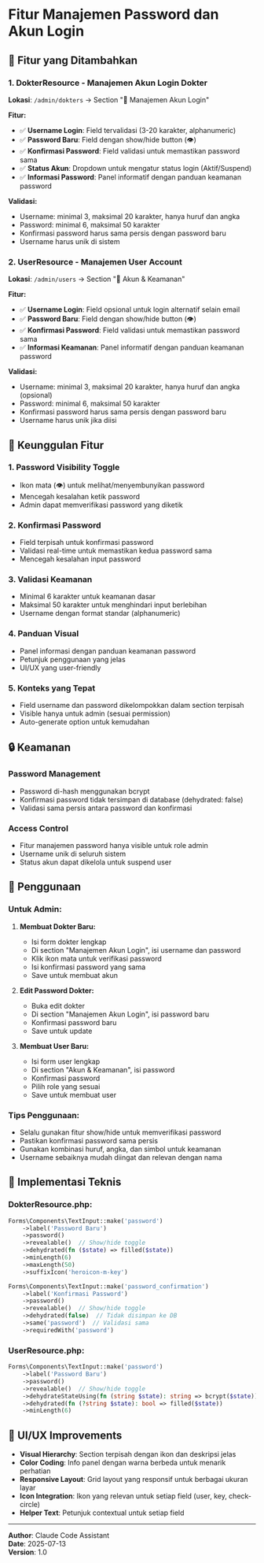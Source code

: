 # Fitur Manajemen Password dan Akun Login

## 🔐 Fitur yang Ditambahkan

### 1. DokterResource - Manajemen Akun Login Dokter

**Lokasi**: `/admin/dokters` → Section "🔐 Manajemen Akun Login"

**Fitur:**
- ✅ **Username Login**: Field tervalidasi (3-20 karakter, alphanumeric)
- ✅ **Password Baru**: Field dengan show/hide button (👁)
- ✅ **Konfirmasi Password**: Field validasi untuk memastikan password sama
- ✅ **Status Akun**: Dropdown untuk mengatur status login (Aktif/Suspend)
- ✅ **Informasi Password**: Panel informatif dengan panduan keamanan password

**Validasi:**
- Username: minimal 3, maksimal 20 karakter, hanya huruf dan angka
- Password: minimal 6, maksimal 50 karakter
- Konfirmasi password harus sama persis dengan password baru
- Username harus unik di sistem

### 2. UserResource - Manajemen User Account

**Lokasi**: `/admin/users` → Section "🔐 Akun & Keamanan"

**Fitur:**
- ✅ **Username Login**: Field opsional untuk login alternatif selain email
- ✅ **Password Baru**: Field dengan show/hide button (👁)
- ✅ **Konfirmasi Password**: Field validasi untuk memastikan password sama
- ✅ **Informasi Keamanan**: Panel informatif dengan panduan keamanan password

**Validasi:**
- Username: minimal 3, maksimal 20 karakter, hanya huruf dan angka (opsional)
- Password: minimal 6, maksimal 50 karakter
- Konfirmasi password harus sama persis dengan password baru
- Username harus unik jika diisi

## 🎯 Keunggulan Fitur

### 1. **Password Visibility Toggle**
- Ikon mata (👁) untuk melihat/menyembunyikan password
- Mencegah kesalahan ketik password
- Admin dapat memverifikasi password yang diketik

### 2. **Konfirmasi Password**
- Field terpisah untuk konfirmasi password
- Validasi real-time untuk memastikan kedua password sama
- Mencegah kesalahan input password

### 3. **Validasi Keamanan**
- Minimal 6 karakter untuk keamanan dasar
- Maksimal 50 karakter untuk menghindari input berlebihan
- Username dengan format standar (alphanumeric)

### 4. **Panduan Visual**
- Panel informasi dengan panduan keamanan password
- Petunjuk penggunaan yang jelas
- UI/UX yang user-friendly

### 5. **Konteks yang Tepat**
- Field username dan password dikelompokkan dalam section terpisah
- Visible hanya untuk admin (sesuai permission)
- Auto-generate option untuk kemudahan

## 🔒 Keamanan

### Password Management
- Password di-hash menggunakan bcrypt
- Konfirmasi password tidak tersimpan di database (dehydrated: false)
- Validasi sama persis antara password dan konfirmasi

### Access Control
- Fitur manajemen password hanya visible untuk role admin
- Username unik di seluruh sistem
- Status akun dapat dikelola untuk suspend user

## 📱 Penggunaan

### Untuk Admin:
1. **Membuat Dokter Baru:**
   - Isi form dokter lengkap
   - Di section "Manajemen Akun Login", isi username dan password
   - Klik ikon mata untuk verifikasi password
   - Isi konfirmasi password yang sama
   - Save untuk membuat akun

2. **Edit Password Dokter:**
   - Buka edit dokter
   - Di section "Manajemen Akun Login", isi password baru
   - Konfirmasi password baru
   - Save untuk update

3. **Membuat User Baru:**
   - Isi form user lengkap
   - Di section "Akun & Keamanan", isi password
   - Konfirmasi password
   - Pilih role yang sesuai
   - Save untuk membuat user

### Tips Penggunaan:
- Selalu gunakan fitur show/hide untuk memverifikasi password
- Pastikan konfirmasi password sama persis
- Gunakan kombinasi huruf, angka, dan simbol untuk keamanan
- Username sebaiknya mudah diingat dan relevan dengan nama

## 🚀 Implementasi Teknis

### DokterResource.php:
```php
Forms\Components\TextInput::make('password')
    ->label('Password Baru')
    ->password()
    ->revealable()  // Show/hide toggle
    ->dehydrated(fn ($state) => filled($state))
    ->minLength(6)
    ->maxLength(50)
    ->suffixIcon('heroicon-m-key')

Forms\Components\TextInput::make('password_confirmation')
    ->label('Konfirmasi Password')
    ->password()
    ->revealable()  // Show/hide toggle
    ->dehydrated(false)  // Tidak disimpan ke DB
    ->same('password')  // Validasi sama
    ->requiredWith('password')
```

### UserResource.php:
```php
Forms\Components\TextInput::make('password')
    ->label('Password Baru')
    ->password()
    ->revealable()  // Show/hide toggle
    ->dehydrateStateUsing(fn (string $state): string => bcrypt($state))
    ->dehydrated(fn (?string $state): bool => filled($state))
    ->minLength(6)
```

## 🎨 UI/UX Improvements

- **Visual Hierarchy**: Section terpisah dengan ikon dan deskripsi jelas
- **Color Coding**: Info panel dengan warna berbeda untuk menarik perhatian
- **Responsive Layout**: Grid layout yang responsif untuk berbagai ukuran layar
- **Icon Integration**: Ikon yang relevan untuk setiap field (user, key, check-circle)
- **Helper Text**: Petunjuk contextual untuk setiap field

---

**Author**: Claude Code Assistant  
**Date**: 2025-07-13  
**Version**: 1.0